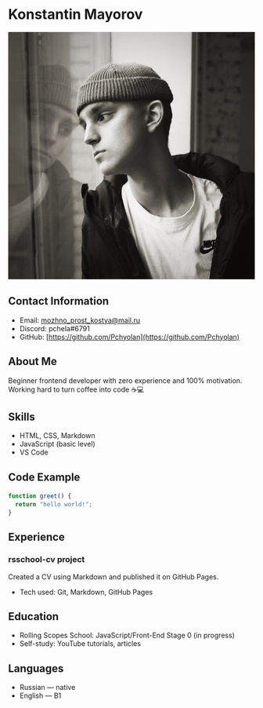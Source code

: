 # Konstantin Mayorov
![My Photo](photo.jpg)

## Contact Information
- Email: mozhno_prost_kostya@mail.ru   
- Discord: pchela#6791
- GitHub: [https://github.com/Pchyolan](https://github.com/Pchyolan)

## About Me
Beginner frontend developer with zero experience and 100% motivation. Working hard to turn coffee into code ☕💻


## Skills
- HTML, CSS, Markdown  
- JavaScript (basic level)   
- VS Code  

## Code Example

```js
function greet() {
  return "hello world!";
}
```

## Experience
### rsschool-cv project  
Created a CV using Markdown and published it on GitHub Pages.
- Tech used: Git, Markdown, GitHub Pages  

## Education
- Rolling Scopes School: JavaScript/Front-End Stage 0 (in progress)  
- Self-study: YouTube tutorials, articles

## Languages
- Russian — native  
- English — B1 
